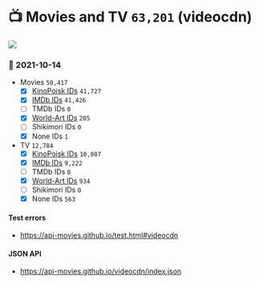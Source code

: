 # :tv: Movies and TV `63,201` (videocdn)

<a href="https://API-Movies.github.io"><img src="https://API-Movies.github.io/banner.png?cache"></a>

### :date: 2021-10-14
- Movies `50,417`
  - [x] <a href="https://API-Movies.github.io/videocdn/movie_kinopoisk_ids.json">KinoPoisk IDs</a> `41,727`
  - [x] <a href="https://API-Movies.github.io/videocdn/movie_imdb_ids.json">IMDb IDs</a> `41,426`
  - [ ] TMDb IDs `0`
  - [x] <a href="https://API-Movies.github.io/videocdn/movie_world_art_ids.json">World-Art IDs</a> `205`
  - [ ] Shikimori IDs `0`
  - [x] None IDs `1`
- TV `12,784`
  - [x] <a href="https://API-Movies.github.io/videocdn/tv_kinopoisk_ids.json">KinoPoisk IDs</a> `10,807`
  - [x] <a href="https://API-Movies.github.io/videocdn/tv_imdb_ids.json">IMDb IDs</a> `9,222`
  - [ ] TMDb IDs `0`
  - [x] <a href="https://API-Movies.github.io/videocdn/tv_world_art_ids.json">World-Art IDs</a> `934`
  - [ ] Shikimori IDs `0`
  - [x] None IDs `563`
#### Test errors
- <a href='https://api-movies.github.io/test.html#videocdn'>https://api-movies.github.io/test.html#videocdn</a>
#### JSON API
- <a href='https://api-movies.github.io/videocdn/index.json'>https://api-movies.github.io/videocdn/index.json</a>
